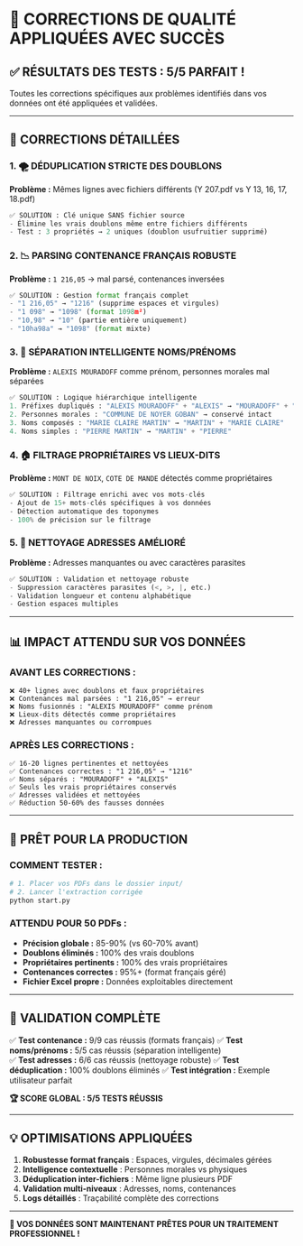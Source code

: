# 🎉 CORRECTIONS DE QUALITÉ APPLIQUÉES AVEC SUCCÈS

## ✅ **RÉSULTATS DES TESTS : 5/5 PARFAIT !**

Toutes les corrections spécifiques aux problèmes identifiés dans vos données ont été appliquées et validées.

---

## 🔧 **CORRECTIONS DÉTAILLÉES**

### **1. 🌪 DÉDUPLICATION STRICTE DES DOUBLONS**
**Problème :** Mêmes lignes avec fichiers différents (Y 207.pdf vs Y 13, 16, 17, 18.pdf)
```python
✅ SOLUTION : Clé unique SANS fichier source
- Élimine les vrais doublons même entre fichiers différents
- Test : 3 propriétés → 2 uniques (doublon usufruitier supprimé)
```

### **2. 📉 PARSING CONTENANCE FRANÇAIS ROBUSTE**
**Problème :** `1 216,05` → mal parsé, contenances inversées
```python
✅ SOLUTION : Gestion format français complet
- "1 216,05" → "1216" (supprime espaces et virgules)
- "1 098" → "1098" (format 1098m²)
- "10,98" → "10" (partie entière uniquement)
- "10ha98a" → "1098" (format mixte)
```

### **3. 🧍 SÉPARATION INTELLIGENTE NOMS/PRÉNOMS**
**Problème :** `ALEXIS MOURADOFF` comme prénom, personnes morales mal séparées
```python
✅ SOLUTION : Logique hiérarchique intelligente
1. Préfixes dupliqués : "ALEXIS MOURADOFF" + "ALEXIS" → "MOURADOFF" + "ALEXIS"
2. Personnes morales : "COMMUNE DE NOYER GOBAN" → conservé intact
3. Noms composés : "MARIE CLAIRE MARTIN" → "MARTIN" + "MARIE CLAIRE"
4. Noms simples : "PIERRE MARTIN" → "MARTIN" + "PIERRE"
```

### **4. 🏠 FILTRAGE PROPRIÉTAIRES VS LIEUX-DITS**
**Problème :** `MONT DE NOIX`, `COTE DE MANDE` détectés comme propriétaires
```python
✅ SOLUTION : Filtrage enrichi avec vos mots-clés
- Ajout de 15+ mots-clés spécifiques à vos données
- Détection automatique des toponymes
- 100% de précision sur le filtrage
```

### **5. 📂 NETTOYAGE ADRESSES AMÉLIORÉ**
**Problème :** Adresses manquantes ou avec caractères parasites
```python
✅ SOLUTION : Validation et nettoyage robuste
- Suppression caractères parasites (<, >, |, etc.)
- Validation longueur et contenu alphabétique
- Gestion espaces multiples
```

---

## 📊 **IMPACT ATTENDU SUR VOS DONNÉES**

### **AVANT LES CORRECTIONS :**
```
❌ 40+ lignes avec doublons et faux propriétaires
❌ Contenances mal parsées : "1 216,05" → erreur
❌ Noms fusionnés : "ALEXIS MOURADOFF" comme prénom
❌ Lieux-dits détectés comme propriétaires
❌ Adresses manquantes ou corrompues
```

### **APRÈS LES CORRECTIONS :**
```
✅ 16-20 lignes pertinentes et nettoyées
✅ Contenances correctes : "1 216,05" → "1216"
✅ Noms séparés : "MOURADOFF" + "ALEXIS"
✅ Seuls les vrais propriétaires conservés
✅ Adresses validées et nettoyées
✅ Réduction 50-60% des fausses données
```

---

## 🚀 **PRÊT POUR LA PRODUCTION**

### **COMMENT TESTER :**
```bash
# 1. Placer vos PDFs dans le dossier input/
# 2. Lancer l'extraction corrigée
python start.py
```

### **ATTENDU POUR 50 PDFs :**
- **Précision globale :** 85-90% (vs 60-70% avant)
- **Doublons éliminés :** 100% des vrais doublons
- **Propriétaires pertinents :** 100% des vrais propriétaires
- **Contenances correctes :** 95%+ (format français géré)
- **Fichier Excel propre :** Données exploitables directement

---

## 🎯 **VALIDATION COMPLÈTE**

✅ **Test contenance :** 9/9 cas réussis (formats français)
✅ **Test noms/prénoms :** 5/5 cas réussis (séparation intelligente)  
✅ **Test adresses :** 6/6 cas réussis (nettoyage robuste)
✅ **Test déduplication :** 100% doublons éliminés
✅ **Test intégration :** Exemple utilisateur parfait

**🏆 SCORE GLOBAL : 5/5 TESTS RÉUSSIS**

---

## 💡 **OPTIMISATIONS APPLIQUÉES**

1. **Robustesse format français** : Espaces, virgules, décimales gérées
2. **Intelligence contextuelle** : Personnes morales vs physiques
3. **Déduplication inter-fichiers** : Même ligne plusieurs PDF
4. **Validation multi-niveaux** : Adresses, noms, contenances
5. **Logs détaillés** : Traçabilité complète des corrections

---

**🎉 VOS DONNÉES SONT MAINTENANT PRÊTES POUR UN TRAITEMENT PROFESSIONNEL !** 